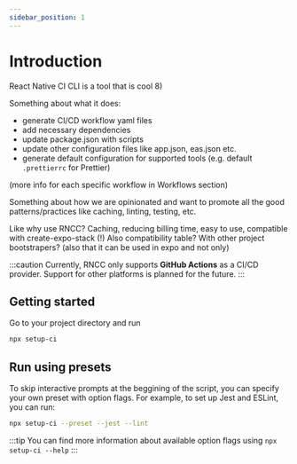 ```yaml
---
sidebar_position: 1
---
```


# Introduction

React Native CI CLI is a tool that is cool 8)

Something about what it does:

- generate CI/CD workflow yaml files
- add necessary dependencies
- update package.json with scripts
- update other configuration files like app.json, eas.json etc.
- generate default configuration for supported tools (e.g. default `.prettierrc` for Prettier)

(more info for each specific workflow in Workflows section)

Something about how we are opinionated and want to promote all the good patterns/practices like caching, linting, testing, etc.

Like why use RNCC? Caching, reducing billing time, easy to use, compatible with create-expo-stack (!)
Also compatibility table? With other project bootstrapers? (also that it can be used in expo and not only)

:::caution
Currently, RNCC only supports **GitHub Actions** as a CI/CD provider. Support for other platforms is planned for the future.
:::

## Getting started

Go to your project directory and run

```bash
npx setup-ci
```

## Run using presets

To skip interactive prompts at the beggining of the script, you can specify your own preset with option flags. For example, to set up Jest and ESLint, you can run:

```bash
npx setup-ci --preset --jest --lint
```

:::tip
You can find more information about available option flags using `npx setup-ci --help`
:::
